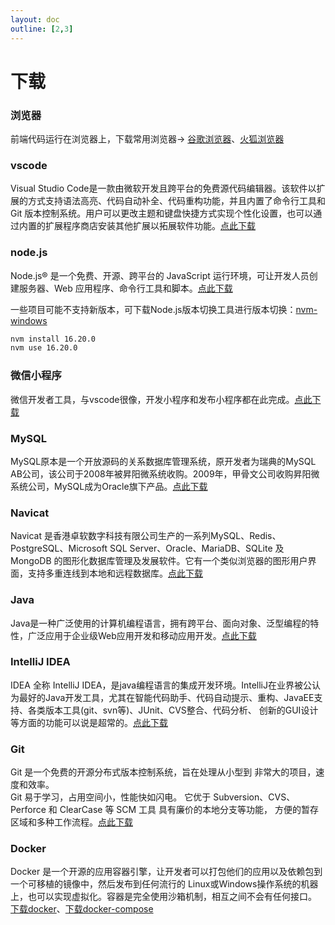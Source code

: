 ```yaml
---
layout: doc
outline: [2,3]
---
```


# 下载

### 浏览器
前端代码运行在浏览器上，下载常用浏览器-> [谷歌浏览器](https://www.gooogleweb.com/index.html)、[火狐浏览器](https://www.firefox.com.cn/)

### vscode
Visual Studio Code是一款由微软开发且跨平台的免费源代码编辑器。该软件以扩展的方式支持语法高亮、代码自动补全、代码重构功能，并且内置了命令行工具和Git 版本控制系统。用户可以更改主题和键盘快捷方式实现个性化设置，也可以通过内置的扩展程序商店安装其他扩展以拓展软件功能。[点此下载](https://code.visualstudio.com/)

### node.js
Node.js® 是一个免费、开源、跨平台的 JavaScript 运行环境，可让开发人员创建服务器、Web 应用程序、命令行工具和脚本。[点此下载](https://nodejs.org/en/download/prebuilt-installer)

一些项目可能不支持新版本，可下载Node.js版本切换工具进行版本切换：[nvm-windows](https://github.com/coreybutler/nvm-windows/releases)

```cmd
nvm install 16.20.0
nvm use 16.20.0
```

### 微信小程序

微信开发者工具，与vscode很像，开发小程序和发布小程序都在此完成。[点此下载](https://developers.weixin.qq.com/miniprogram/dev/devtools/download.html)

### MySQL
MySQL原本是一个开放源码的关系数据库管理系统，原开发者为瑞典的MySQL AB公司，该公司于2008年被昇阳微系统收购。2009年，甲骨文公司收购昇阳微系统公司，MySQL成为Oracle旗下产品。[点此下载](https://dev.mysql.com/downloads/installer/)

### Navicat
Navicat 是香港卓软数字科技有限公司生产的一系列MySQL、Redis、PostgreSQL、Microsoft SQL Server、Oracle、MariaDB、SQLite 及 MongoDB 的图形化数据库管理及发展软件。它有一个类似浏览器的图形用户界面，支持多重连线到本地和远程数据库。[点此下载](https://www.navicat.com.cn/download/navicat-premium)

### Java
Java是一种广泛使用的计算机编程语言，拥有跨平台、面向对象、泛型编程的特性，广泛应用于企业级Web应用开发和移动应用开发。[点此下载](https://www.oracle.com/cn/java/technologies/downloads/)

### IntelliJ IDEA
IDEA 全称 IntelliJ IDEA，是java编程语言的集成开发环境。IntelliJ在业界被公认为最好的Java开发工具，尤其在智能代码助手、代码自动提示、重构、JavaEE支持、各类版本工具(git、svn等)、JUnit、CVS整合、代码分析、 创新的GUI设计等方面的功能可以说是超常的。[点此下载](https://www.jetbrains.com.cn/idea/download/)

### Git
Git 是一个免费的开源分布式版本控制系统，旨在处理从小型到 非常大的项目，速度和效率。<br/>
Git 易于学习，占用空间小，性能快如闪电。 它优于 Subversion、CVS、Perforce 和 ClearCase 等 SCM 工具 具有廉价的本地分支等功能， 方便的暂存区域和多种工作流程。[点此下载](https://git-scm.com/download)

### Docker
Docker 是一个开源的应用容器引擎，让开发者可以打包他们的应用以及依赖包到一个可移植的镜像中，然后发布到任何流行的 Linux或Windows操作系统的机器上，也可以实现虚拟化。容器是完全使用沙箱机制，相互之间不会有任何接口。<br/>
[下载docker](https://www.docker.com/get-started/)、[下载docker-compose](https://github.com/docker/compose/releases)